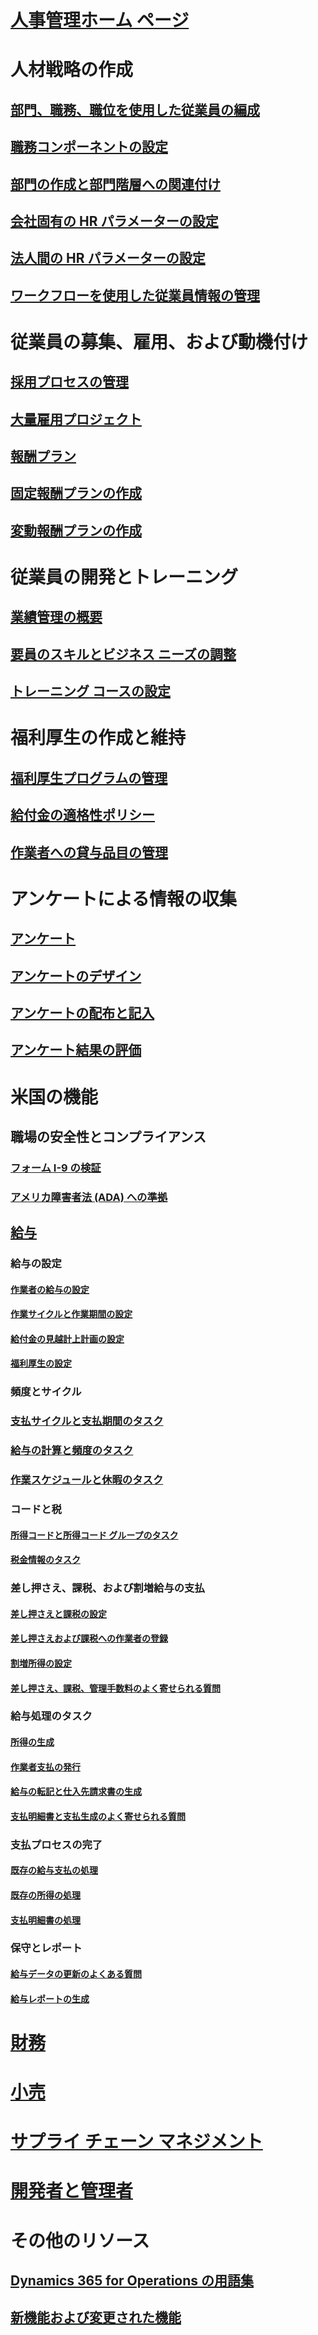# [人事管理ホーム ページ](index.md)
# 人材戦略の作成
## [部門、職務、職位を使用した従業員の編成](departments-jobs-positions.md)
## [職務コンポーネントの設定](create-job.md)
## [部門の作成と部門階層への関連付け](create-department-add-department-hierarchy.md)
## [会社固有の HR パラメーターの設定](set-up-company-specific-hr-parameters.md)
## [法人間の HR パラメーターの設定](set-up-hr-parameters-across-legal-entities.md)
## [ワークフローを使用した従業員情報の管理](workflow-manage-employee-information.md)
# 従業員の募集、雇用、および動機付け
## [採用プロセスの管理](manage-recruiting-process.md)
## [大量雇用プロジェクト](mass-hire-projects.md)
## [報酬プラン](compensation-plans.md)
## [固定報酬プランの作成](create-fixed-compensation-plans.md)
## [変動報酬プランの作成](create-variable-compensation-plans.md)
# 従業員の開発とトレーニング
## [業績管理の概要](performance-management-overview.md)
## [要員のスキルとビジネス ニーズの調整](skills.md)
## [トレーニング コースの設定](courses.md)
# 福利厚生の作成と維持
## [福利厚生プログラムの管理](manage-benefit-program.md)
## [給付金の適格性ポリシー](benefit-eligibility-policies.md)
## [作業者への貸与品目の管理](loan-items.md)
# アンケートによる情報の収集
## [アンケート](questionnaires.md)
## [アンケートのデザイン](design-questionnaires.md)
## [アンケートの配布と記入](distribute-questionnaires.md)
## [アンケート結果の評価](evaluate-questionnaire-results.md)
# 米国の機能
## 職場の安全性とコンプライアンス
### [フォーム I-9 の検証](localizations/noam-usa-form-i-9-verification.md)
### [アメリカ障害者法 (ADA) への準拠](localizations/noam-usa-comply-ada.md)
## [給与](localizations/noam-usa-payroll.md)
### 給与の設定
#### [作業者の給与の設定](localizations/noam-usa-worker-position-payroll-tasks.md)
#### [作業サイクルと作業期間の設定](localizations/noam-usa-work-cycle-work-period-tasks.md)
#### [給付金の見越計上計画の設定](localizations/noam-usa-benefit-accrual-plan-tasks.md)
#### [福利厚生の設定](localizations/noam-usa-benefit-set-up-tasks.md)
### 頻度とサイクル
### [支払サイクルと支払期間のタスク](localizations/noam-usa-pay-cycle-pay-period-tasks-sample.md)
### [給与の計算と頻度のタスク](localizations/noam-usa-payroll-calculation-frequencies-tasks.md)
### [作業スケジュールと休暇のタスク](localizations/noam-usa-work-schedule-leave-tasks.md)
### コードと税
#### [所得コードと所得コード グループのタスク](localizations/noam-usa-earning-code-group-tasks.md)
#### [税金情報のタスク](localizations/noam-usa-tax-information-tasks.md)
### 差し押さえ、課税、および割増給与の支払
#### [差し押さえと課税の設定](localizations/noam-usa-garnishment-tax-levy-set-up-tasks.md)
#### [差し押さえおよび課税への作業者の登録](localizations/noam-usa-garnishment-tax-levy-enrollment-tasks.md)
#### [割増所得の設定](localizations/noam-usa-premium-earning-setup-tasks.md)
#### [差し押さえ、課税、管理手数料のよく寄せられる質問](localizations/noam-usa-garnishment-tax-levy-administrative-fees.md)
### 給与処理のタスク
#### [所得の生成](localizations/noam-usa-earnings-generation-process.md)
#### [作業者支払の発行](localizations/noam-usa-issue-worker-payments.md)
#### [給与の転記と仕入先請求書の生成](localizations/noam-usa-post-payroll-generate-vendor-invoices.md)
#### [支払明細書と支払生成のよく寄せられる質問](localizations/noam-usa-pay-statements-payment-generation-process.md)
### 支払プロセスの完了
#### [既存の給与支払の処理](localizations/noam-usa-existing-payroll-payments.md)
#### [既存の所得の処理](localizations/noam-usa-existing-earnings.md)
#### [支払明細書の処理](localizations/noam-usa-pay-statements.md)
### 保守とレポート
#### [給与データの更新のよくある質問](localizations/noam-usa-payroll-data-updates.md)
#### [給与レポートの生成](localizations/noam-usa-generate-payroll-reports.md)

# [財務](/dynamics365/unified-operations/financials/index)

# [小売](/dynamics365/unified-operations/retail/index)

# [サプライ チェーン マネジメント](/dynamics365/unified-operations/supply-chain/index)

# [開発者と管理者](/dynamics365/unified-operations/dev-itpro/index)

# その他のリソース
## [Dynamics 365 for Operations の用語集](/dynamics365/unified-operations/get-started/glossary?toc=/dynamics365/unified-operations/talent/toc.json)
## [新機能および変更された機能](/dynamics365/unified-operations/dev-itpro/get-started/whats-new-changed?toc=/dynamics365/unified-operations/talent/toc.json)

